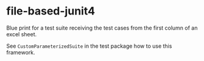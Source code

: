 # file-based-junit4
Blue print for a test suite receiving the test cases
from the first column of an excel sheet.

See `CustomParameterizedSuite` in the test package how to use this framework.
